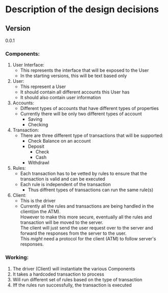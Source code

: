 # Description of the design decisions

## Version
0.0.1

### Components:
1. User Interface:
    * This represents the interface that will be exposed to the User
    * In the starting versions, this will be text based only
2. User:
    * This represent a User
    * It should contain all different accounts this User has
    * It should also contain user information
3. Accounts:
    * Different types of accounts that have different types of properties
    * Currently there will be only two different types of account
        * Saving
        * Checking
4. Transaction:
    * There are three different type of transactions that will be supported:
        * Check Balance on an account
        * Deposit
            * Check
            * Cash
        * Withdrawl 
5. Rules:
    * Each transaction has to be vetted by rules to ensure that the transaction is valid and can be executed
    * Each rule is independent of the transaction
        * Thus diffrent types of transactions can run the same rule(s)
6. Client:
    * This is the driver
    * Currently all the rules and transactions are being handled in the client(on the ATM).<br />
    However to make this more secure, eventually all the rules and transaction will be moved to the server.<br />
    The client will just send the user request over to the server and forward the responses from the server to the user.<br />
    This *might* need a protocol for the client (ATM) to follow server's responses.

### Working:
1. The driver (Client) will instantiate the various Components
2. It takes a hardcoded transaction to process
3. Will run different set of rules based on the type of transaction
4. Iff the rules run successfully, the transaction is executed